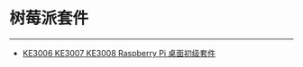 # 树莓派套件
---

* [KE3006 KE3007 KE3008 Raspberry Pi 桌面初级套件](https://www.keyesrobot.cn/projects/KE3006-KE3007-KE3008/en/latest/)

